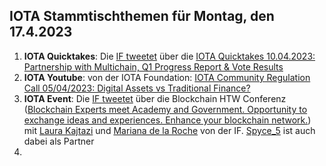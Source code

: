 ## IOTA Stammtischthemen für Montag, den 17.4.2023

1. **IOTA Quicktakes**: Die [IF tweetet]() über die [IOTA Quicktakes 10.04.2023: Partnership with Multichain, Q1 Progress Report & Vote Results](https://www.youtube.com/watch?v=S8_u-vmblKA)
2. **IOTA Youtube**: von der IOTA Foundation: [IOTA Community Regulation Call 05/04/2023: Digital Assets vs Traditional Finance?](https://www.youtube.com/watch?v=SQV9ACh_2fY)
3. **IOTA Event**: Die [IF tweetet](https://twitter.com/iota/status/1645849204256915457?s=20) über die Blockchain HTW Conferenz ([Blockchain Experts meet Academy and Government. Opportunity to exchange ideas and experiences. Enhance your blockchain network.](https://blockchainhtwkonferenz.com/#register)) mit [Laura Kajtazi](https://twitter.com/LauraKajtazi1) und [Mariana de la Roche](https://twitter.com/Marianadlrw) von der IF. [Spyce_5](https://twitter.com/SPYCE_5) ist auch dabei als Partner
4. 
